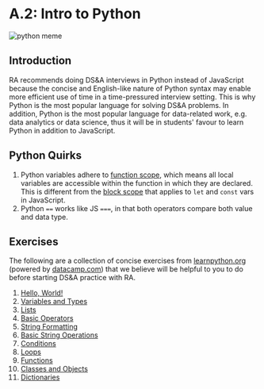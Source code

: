 # A.2: Intro to Python

![python meme](../.gitbook/assets/python-meme.jpeg)

## Introduction

RA recommends doing DS&A interviews in Python instead of JavaScript because the concise and English-like nature of Python syntax may enable more efficient use of time in a time-pressured interview setting. This is why Python is the most popular language for solving DS&A problems. In addition, Python is the most popular language for data-related work, e.g. data analytics or data science, thus it will be in students' favour to learn Python in addition to JavaScript. 

## Python Quirks

1. Python variables adhere to [function scope](https://www.w3schools.com/python/python_scope.asp), which means all local variables are accessible within the function in which they are declared. This is different from the [block scope](https://dev.to/sandy8111112004/javascript-introduction-to-scope-function-scope-block-scope-d11#:~:text=A%20block%20scope%20is%20the,only%20within%20the%20corresponding%20block.) that applies to `let` and `const` vars in JavaScript.
2. Python `==` works like JS `===`, in that both operators compare both value and data type.

## Exercises

The following are a collection of concise exercises from [learnpython.org](https://learnpython.org) \(powered by [datacamp.com](https://datacamp.com)\) that we believe will be helpful to you to do before starting DS&A practice with RA.

1. [Hello, World!](https://www.learnpython.org/en/Hello%2C_World%21)
2. [Variables and Types](https://www.learnpython.org/en/Variables_and_Types)
3. [Lists](https://www.learnpython.org/en/Lists)
4. [Basic Operators](https://www.learnpython.org/en/Basic_Operators)
5. [String Formatting](https://www.learnpython.org/en/String_Formatting)
6. [Basic String Operations](https://www.learnpython.org/en/Basic_String_Operations)
7. [Conditions](https://www.learnpython.org/en/Conditions)
8. [Loops](https://www.learnpython.org/en/Loops)
9. [Functions](https://www.learnpython.org/en/Functions)
10. [Classes and Objects](https://www.learnpython.org/en/Classes_and_Objects)
11. [Dictionaries](https://www.learnpython.org/en/Dictionaries)

